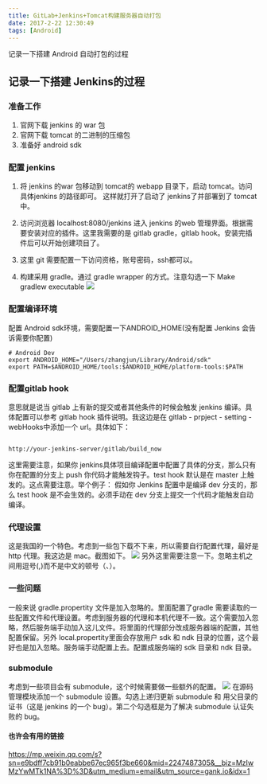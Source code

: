 ```yaml
---
title: GitLab+Jenkins+Tomcat构建服务器自动打包
date: 2017-2-22 12:30:49
tags: [Android]
---
```


记录一下搭建 Android 自动打包的过程<!-- more -->
## 记录一下搭建 Jenkins的过程
### 准备工作
1. 官网下载 jenkins 的 war 包
2. 官网下载 tomcat 的二进制的压缩包
3. 准备好 android sdk

### 配置 jenkins
1. 将 jenkins 的war 包移动到 tomcat的 webapp 目录下，启动 tomcat。访问具体jenkins 的路径即可。
这样就打开了启动了 jenkins了并部署到了 tomcat 中。

2. 访问浏览器 localhost:8080/jenkins 进入 jenkins 的web 管理界面。根据需要安装对应的插件。这里我需要的是 gitlab gradle，gitlab hook。安装完插件后可以开始创建项目了。
3. 这里 git 需要配置一下访问资格，账号密码，ssh都可以。
4. 构建采用 gradle。通过 gradle wrapper 的方式。注意勾选一下	Make gradlew executable
  ![](https://ws2.sinaimg.cn/large/006tNc79gy1fqjamojeu9j317o0ui0vs.jpg)


### 配置编译环境
配置 Android sdk环境，需要配置一下ANDROID_HOME(没有配置 Jenkins 会告诉需要你配置)

```shell
# Android Dev
export ANDROID_HOME="/Users/zhangjun/Library/Android/sdk"
export PATH=$ANDROID_HOME/tools:$ANDROID_HOME/platform-tools:$PATH
```

### 配置gitlab hook

意思就是说当 gitlab 上有新的提交或者其他条件的时候会触发 jenkins 编译。具体配置可以参考 gitlab hook 插件说明。我这边是在 gitlab - prpject - setting - webHooks中添加一个 url。具体如下：
```

http://your-jenkins-server/gitlab/build_now
```
这里需要注意，如果你 jenkins具体项目编译配置中配置了具体的分支，那么只有你在配置的分支上 push 你代码才能触发钩子。test hook 默认是在 master 上触发的。这点需要注意。举个例子：
假如你 Jenkins 配置中是编译 dev 分支的，那么 test hook 是不会生效的。必须手动在 dev 分支上提交一个代码才能触发自动编译。

### 代理设置
这是我国的一个特色。考虑到一些包下载不下来，所以需要自行配置代理，最好是 http 代理。我这边是 mac。截图如下。
![](https://ws3.sinaimg.cn/large/006tNc79gy1fqjampxxkvj30i30f03zu.jpg)
另外这里需要注意一下。忽略主机之间用逗号(,)而不是中文的顿号（、）。

### 一些问题
一般来说 gradle.propertity 文件是加入忽略的。里面配置了gradle 需要读取的一些配置文件和代理设置。考虑到服务器的代理和本机代理不一致。这个需要加入忽略，然后服务端手动加入这儿文件。将里面的代理部分改成服务器端的配置，其他配置保留。另外 local.propertity里面会存放用户 sdk 和 ndk 目录的位置，这个最好也是加入忽略。服务端手动配置上去。配置成服务端的 sdk 目录和 ndk 目录。

### submodule
考虑到一些项目会有 submodule，这个时候需要做一些额外的配置。
![](https://ws1.sinaimg.cn/large/006tNc79gy1fqjamqdy12j31660ka0uv.jpg)
在源码管理模块添加一个 submodule 设置。勾选上递归更新 submodule 和 用父目录的证书（这是 jenkins 的一个 bug）。第二个勾选框是为了解决 submodule 认证失败的 bug。


#### 也许会有用的链接
https://mp.weixin.qq.com/s?sn=e9bdff7cb91b0eabbe67ec965f3be660&mid=2247487305&__biz=MzIwMzYwMTk1NA%3D%3D&utm_medium=email&utm_source=gank.io&idx=1
